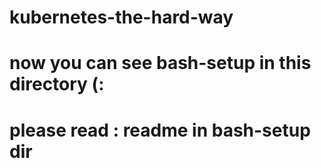 # kubernetes-the-hard-way

# now you can see bash-setup in this directory (:
# please read : readme in bash-setup dir 